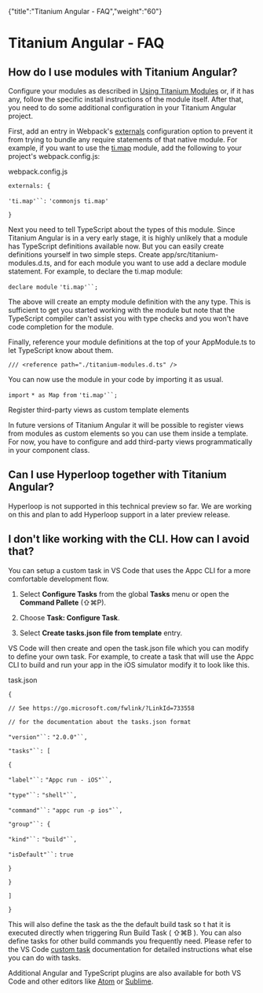 {"title":"Titanium Angular - FAQ","weight":"60"} 

# Titanium Angular - FAQ

## How do I use modules with Titanium Angular?

Configure your modules as described in [Using Titanium Modules](/docs/appc/Axway_Appcelerator_Studio/Axway_Appcelerator_Studio_Guide/Titanium_Development/Titanium_Modules/Using_Titanium_Modules/) or, if it has any, follow the specific install instructions of the module itself. After that, you need to do some additional configuration in your Titanium Angular project.

First, add an entry in Webpack's [externals](https://webpack.js.org/configuration/externals/) configuration option to prevent it from trying to bundle any require statements of that native module. For example, if you want to use the [ti.map](https://docs.appcelerator.com/platform/latest/#!/api/Modules.Map) module, add the following to your project's webpack.config.js:

webpack.config.js

`externals: {`

`'ti.map'``:` `'commonjs ti.map'`

`}`

Next you need to tell TypeScript about the types of this module. Since Titanium Angular is in a very early stage, it is highly unlikely that a module has TypeScript definitions available now. But you can easily create definitions yourself in two simple steps. Create app/src/titanium-modules.d.ts, and for each module you want to use add a declare module statement. For example, to declare the ti.map module:

`declare module` `'ti.map'``;`

The above will create an empty module definition with the any type. This is sufficient to get you started working with the module but note that the TypeScript compiler can't assist you with type checks and you won't have code completion for the module.

Finally, reference your module definitions at the top of your AppModule.ts to let TypeScript know about them.

`/// <reference path="./titanium-modules.d.ts" />`

You can now use the module in your code by importing it as usual.

`import` `* as Map from` `'ti.map'``;`

Register third-party views as custom template elements

In future versions of Titanium Angular it will be possible to register views from modules as custom elements so you can use them inside a template. For now, you have to configure and add third-party views programmatically in your component class.

## Can I use Hyperloop together with Titanium Angular?

Hyperloop is not supported in this technical preview so far. We are working on this and plan to add Hyperloop support in a later preview release.

## I don't like working with the CLI. How can I avoid that?

You can setup a custom task in VS Code that uses the Appc CLI for a more comfortable development flow.

1.  Select **Configure Tasks** from the global **Tasks** menu or open the **Command Pallete** (⇧⌘P).
    
2.  Choose **Task: Configure Task**.
    
3.  Select **Create tasks.json file from template** entry.
    

VS Code will then create and open the task.json file which you can modify to define your own task. For example, to create a task that will use the Appc CLI to build and run your app in the iOS simulator modify it to look like this.

task.json

`{`

`// See https://go.microsoft.com/fwlink/?LinkId=733558`

`// for the documentation about the tasks.json format`

`"version"``:` `"2.0.0"``,`

`"tasks"``: [`

`{`

`"label"``:` `"Appc run - iOS"``,`

`"type"``:` `"shell"``,`

`"command"``:` `"appc run -p ios"``,`

`"group"``: {`

`"kind"``:` `"build"``,`

`"isDefault"``:` `true`

`}`

`}`

`]`

`}`

This will also define the task as the the default build task so t hat it is executed directly when triggering Run Build Task ( ⇧⌘B ). You can also define tasks for other build commands you frequently need. Please refer to the VS Code [custom task](https://code.visualstudio.com/docs/editor/tasks#_custom-tasks) documentation for detailed instructions what else you can do with tasks.

Additional Angular and TypeScript plugins are also available for both VS Code and other editors like [Atom](https://atom.io/packages/atom-typescript) or [Sublime](https://github.com/Microsoft/TypeScript-Sublime-Plugin).